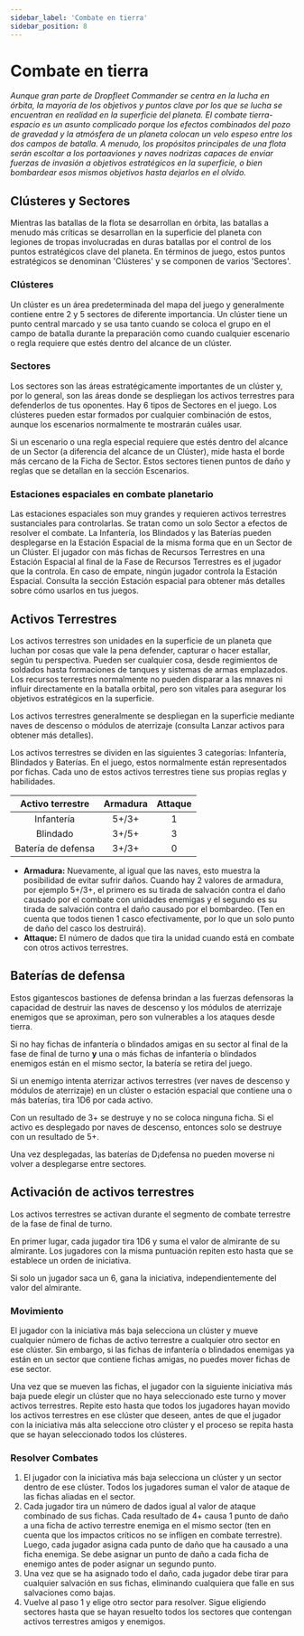 ```yaml
---
sidebar_label: 'Combate en tierra'
sidebar_position: 8
---
```


# Combate en tierra

_Aunque gran parte de Dropfleet Commander se centra en la lucha en órbita, la mayoría de los objetivos y puntos clave por los que se lucha se encuentran en realidad en la superficie del planeta. El combate tierra-espacio es un asunto complicado porque los efectos combinados del pozo de gravedad y la atmósfera de un planeta colocan un velo espeso entre los dos campos de batalla. A menudo, los propósitos principales de una flota serán escoltar a los portaaviones y naves nodrizas capaces de enviar fuerzas de invasión a objetivos estratégicos en la superficie, o bien bombardear esos mismos objetivos hasta dejarlos en el olvido._

## Clústeres y Sectores

Mientras las batallas de la flota se desarrollan en órbita, las batallas a menudo más críticas se desarrollan en la superficie del planeta con legiones de tropas involucradas en duras batallas por el control de los puntos estratégicos clave del planeta. En términos de juego, estos puntos estratégicos se denominan 'Clústeres' y se componen de varios 'Sectores'.

### Clústeres

Un clúster es un área predeterminada del mapa del juego y generalmente contiene entre 2 y 5 sectores de diferente importancia. Un clúster tiene un punto central marcado y se usa tanto cuando se coloca el grupo en el campo de batalla durante la preparación como cuando cualquier escenario o regla requiere que estés dentro del alcance de un clúster.

### Sectores

Los sectores son las áreas estratégicamente importantes de un clúster y, por lo general, son las áreas donde se despliegan los activos terrestres para defenderlos de tus oponentes. Hay 6 tipos de Sectores en el juego. Los clústeres pueden estar formados por cualquier combinación de estos, aunque los escenarios normalmente te mostrarán cuáles usar.

Si un escenario o una regla especial requiere que estés dentro del alcance de un Sector (a diferencia del alcance de un Clúster), mide hasta el borde más cercano de la Ficha de Sector. Estos sectores tienen puntos de daño y reglas que se detallan en la sección Escenarios.

### Estaciones espaciales en combate planetario

Las estaciones espaciales son muy grandes y requieren activos terrestres sustanciales para controlarlas. Se tratan como un solo Sector a efectos de resolver el combate. La Infantería, los Blindados y las Baterías pueden desplegarse en la Estación Espacial de la misma forma que en un Sector de un Clúster. El jugador con más fichas de Recursos Terrestres en una Estación Espacial al final de la Fase de Recursos Terrestres es el jugador que la controla. En caso de empate, ningún jugador controla la Estación Espacial. Consulta la sección Estación espacial para obtener más detalles sobre cómo usarlos en tus juegos.

## Activos Terrestres

Los activos terrestres son unidades en la superficie de un planeta que luchan por cosas que vale la pena defender, capturar o hacer estallar, según tu perspectiva. Pueden ser cualquier cosa, desde regimientos de soldados hasta formaciones de tanques y sistemas de armas emplazados. Los recursos terrestres normalmente no pueden disparar a las mnaves ni influir directamente en la batalla orbital, pero son vitales para asegurar los objetivos estratégicos en la superficie.

Los activos terrestres generalmente se despliegan en la superficie mediante naves de descenso o módulos de aterrizaje (consulta Lanzar activos para obtener más detalles).

Los activos terrestres se dividen en las siguientes 3 categorías: Infantería, Blindados y Baterías. En el juego, estos normalmente están representados por fichas. Cada uno de estos activos terrestres tiene sus propias reglas y habilidades.

|Activo terrestre|Armadura|Attaque|
| :-: | :-: | :-: |
|Infantería|5+/3+|1|
|Blindado|3+/5+|3|
|Batería de defensa|3+/3+|0|

* **Armadura:** Nuevamente, al igual que las naves, esto muestra la posibilidad de evitar sufrir daños. Cuando hay 2 valores de armadura, por ejemplo 5+/3+, el primero es su tirada de salvación contra el daño causado por el combate con unidades enemigas y el segundo es su tirada de salvación contra el daño causado por el bombardeo. (Ten en cuenta que todos tienen 1 casco efectivamente, por lo que un solo punto de daño del casco los destruirá).
* **Attaque:** El número de dados que tira la unidad cuando está en combate con otros activos terrestres.

## Baterías de defensa

Estos gigantescos bastiones de defensa brindan a las fuerzas defensoras la capacidad de destruir las naves de descenso y los módulos de aterrizaje enemigos que se aproximan, pero son vulnerables a los ataques desde tierra.

Si no hay fichas de infantería o blindados amigas en su sector al final de la fase de final de turno **y** una o más fichas de infantería o blindados enemigos están en el mismo sector, la batería se retira del juego.

Si un enemigo intenta aterrizar activos terrestres (ver naves de descenso y módulos de aterrizaje) en un clúster o estación espacial que contiene una o más baterías, tira 1D6 por cada activo.

Con un resultado de 3+ se destruye y no se coloca ninguna ficha. Si el activo es desplegado por naves de descenso, entonces solo se destruye con un resultado de 5+.

Una vez desplegadas, las baterías de D¡defensa no pueden moverse ni volver a desplegarse entre sectores.

## Activación de activos terrestres

Los activos terrestres se activan durante el segmento de combate terrestre de la fase de final de turno.

En primer lugar, cada jugador tira 1D6 y suma el valor de almirante de su almirante. Los jugadores con la misma puntuación repiten esto hasta que se establece un orden de iniciativa.

Si solo un jugador saca un 6, gana la iniciativa, independientemente del valor del almirante.

### Movimiento

El jugador con la iniciativa más baja selecciona un clúster y mueve cualquier número de fichas de activo terrestre a cualquier otro sector en ese clúster. Sin embargo, si las fichas de infantería o blindados enemigas ya están en un sector que contiene fichas amigas, no puedes mover fichas de ese sector.

Una vez que se mueven las fichas, el jugador con la siguiente iniciativa más baja puede elegir un clúster que no haya seleccionado este turno y mover activos terrestres. Repite esto hasta que todos los jugadores hayan movido los activos terrestres en ese clúster que deseen, antes de que el jugador con la iniciativa más alta seleccione otro clúster y el proceso se repita hasta que se hayan seleccionado todos los clústeres.

### Resolver Combates

1. El jugador con la iniciativa más baja selecciona un clúster y un sector dentro de ese clúster. Todos los jugadores suman el valor de ataque de las fichas aliadas en el sector.
1. Cada jugador tira un número de dados igual al valor de ataque combinado de sus fichas. Cada resultado de 4+ causa 1 punto de daño a una ficha de activo terrestre enemiga en el mismo sector (ten en cuenta que los impactos críticos no se infligen en combate terrestre). Luego, cada jugador asigna cada punto de daño que ha causado a una ficha enemiga. Se debe asignar un punto de daño a cada ficha de enemigo antes de poder asignar un segundo punto.
1. Una vez que se ha asignado todo el daño, cada jugador debe tirar para cualquier salvación en sus fichas, eliminando cualquiera que falle en sus salvaciones como bajas.
1. Vuelve al paso 1 y elige otro sector para resolver. Sigue eligiendo sectores hasta que se hayan resuelto todos los sectores que contengan activos terrestres amigos y enemigos.

